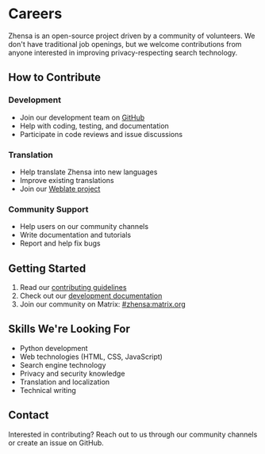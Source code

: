 # Careers

Zhensa is an open-source project driven by a community of volunteers. We don't have traditional job openings, but we welcome contributions from anyone interested in improving privacy-respecting search technology.

## How to Contribute

### Development
- Join our development team on [GitHub]({{GIT_URL}})
- Help with coding, testing, and documentation
- Participate in code reviews and issue discussions

### Translation
- Help translate Zhensa into new languages
- Improve existing translations
- Join our [Weblate project](https://translate.codeberg.org/projects/zhensa/)

### Community Support
- Help users on our community channels
- Write documentation and tutorials
- Report and help fix bugs

## Getting Started

1. Read our [contributing guidelines]({{GIT_URL}}/blob/master/CONTRIBUTING.md)
2. Check out our [development documentation]({{get_setting('brand.docs_url')}})
3. Join our community on Matrix: [#zhensa:matrix.org](https://matrix.to/#/#zhensa:matrix.org)

## Skills We're Looking For

- Python development
- Web technologies (HTML, CSS, JavaScript)
- Search engine technology
- Privacy and security knowledge
- Translation and localization
- Technical writing

## Contact

Interested in contributing? Reach out to us through our community channels or create an issue on GitHub.